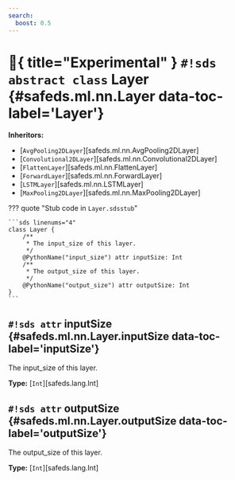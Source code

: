 ```yaml
---
search:
  boost: 0.5
---
```


# :test_tube:{ title="Experimental" } `#!sds abstract class` Layer {#safeds.ml.nn.Layer data-toc-label='Layer'}

**Inheritors:**

- [`AvgPooling2DLayer`][safeds.ml.nn.AvgPooling2DLayer]
- [`Convolutional2DLayer`][safeds.ml.nn.Convolutional2DLayer]
- [`FlattenLayer`][safeds.ml.nn.FlattenLayer]
- [`ForwardLayer`][safeds.ml.nn.ForwardLayer]
- [`LSTMLayer`][safeds.ml.nn.LSTMLayer]
- [`MaxPooling2DLayer`][safeds.ml.nn.MaxPooling2DLayer]

??? quote "Stub code in `Layer.sdsstub`"

    ```sds linenums="4"
    class Layer {
        /**
         * The input_size of this layer.
         */
        @PythonName("input_size") attr inputSize: Int
        /**
         * The output_size of this layer.
         */
        @PythonName("output_size") attr outputSize: Int
    }
    ```

## `#!sds attr` inputSize {#safeds.ml.nn.Layer.inputSize data-toc-label='inputSize'}

The input_size of this layer.

**Type:** [`Int`][safeds.lang.Int]

## `#!sds attr` outputSize {#safeds.ml.nn.Layer.outputSize data-toc-label='outputSize'}

The output_size of this layer.

**Type:** [`Int`][safeds.lang.Int]
